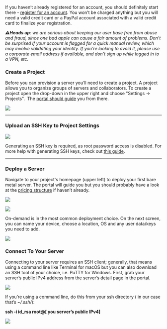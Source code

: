 If you haven’t already registered for an account, you should definitely start there - [register for an account](https://app.packet.net/#/registration/). You won’t be charged anything but you will need a valid credit card or a PayPal account associated with a valid credit card to finalize your registration.  
  

_⚠️**Heads up**: we are serious about keeping our user base free from abuse and fraud, since one bad apple can cause a fair amount of problems. Don’t be surprised if your account is flagged for a quick manual review, which may involve validating your identity. If you’re looking to avoid it, please use a corporate email address if available, and don’t sign up while logged in to a VPN, etc._

  

### **Create a Project**

  

Before you can provision a server you’ll need to create a project. A project allows you to organize groups of servers and collaborators. To create a project open the drop-down in the upper right and choose "Settings -> Projects".  The [portal should guide](https://support.packet.com/kb/articles/portal) you from there.

  

![](https://deskpro-cloud.s3.amazonaws.com/files/26944/426/425592BJTTSXQQBBRRPQK0-Screen-Shot-2018-12-18-at-2.44.51-PM.png)

  

---

### Upload an SSH Key to Project Settings

  

![](https://deskpro-cloud.s3.amazonaws.com/files/26944/426/425655YDGDGPRHCBNTXBN0-Screen-Shot-2018-12-18-at-2.52.17-PM.png)

  

Generating an SSH key is required, as root password access is disabled. For more help with generating SSH keys, check out [this guide](https://support.packet.com/kb/articles/generate-ssh-keys).

  

---

### **Deploy a Server**

  

Navigate to your project's homepage (upper left) to deploy your first bare metal server. The portal will guide you but you should probably have a look at the [pricing structure](https://www.packet.net/bare-metal/) if haven’t already.

  

![](https://deskpro-cloud.s3.amazonaws.com/files/26944/426/425678PZQPMTRXDJYZBDX0-Screen-Shot-2018-12-18-at-2.53.45-PM.png)

![](https://deskpro-cloud.s3.amazonaws.com/files/26944/275/274335GHKNJQAAPKMDSRT0-Screen-Shot-2018-11-28-at-11.39.39-AM.png)

  

On-demand is in the most common deployment choice. On the next screen, you can name your device, choose a location, OS and any user data/keys you need to add. 

  

![](https://deskpro-cloud.s3.amazonaws.com/files/26944/275/274364XPMDXCXHSZPYAYZ0-Screen-Shot-2018-11-28-at-11.41.17-AM.png)

  

### **Connect To Your Server**

  

Connecting to your server requires an SSH client; generally, that means using a command line like Terminal for macOS but you can also download an SSH tool of your choice, i.e. PuTTY for Windows. First, grab your server’s public IPv4 address from the server’s detail page in the portal.

  

![](https://deskpro-cloud.s3.amazonaws.com/files/26944/34/33910MKCRYNSMAJHDZSS0-1539746792966.png)

  

If you’re using a command line, do this from your ssh directory ( in our case that’s _~/.ssh/_):

  

**ssh -i id\_rsa root@\[ you server’s public IPv4\]**

  

![](https://deskpro-cloud.s3.amazonaws.com/files/26944/34/33957ZHHHYTCGYCMXYDR0-1539747026700.png)
